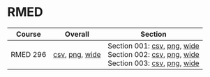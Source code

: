# RMED

| Course | Overall | Section |
| ------ | ------- | ------- |
| RMED 296 | [csv](https://github.com/UCSD-Historical-Enrollment-Data/2025Fall/blob/main/overall/RMED%20296.csv), [png](https://raw.githubusercontent.com/UCSD-Historical-Enrollment-Data/2025Fall/main/plot_overall/RMED%20296.png), [wide](https://raw.githubusercontent.com/UCSD-Historical-Enrollment-Data/2025Fall/main/plot_overall_wide/RMED%20296.png) | Section 001: [csv](https://github.com/UCSD-Historical-Enrollment-Data/2025Fall/blob/main/section/RMED%20296_001.csv), [png](https://raw.githubusercontent.com/UCSD-Historical-Enrollment-Data/2025Fall/main/plot_section/RMED%20296_001.png), [wide](https://raw.githubusercontent.com/UCSD-Historical-Enrollment-Data/2025Fall/main/plot_section_wide/RMED%20296_001.png)<br>Section 002: [csv](https://github.com/UCSD-Historical-Enrollment-Data/2025Fall/blob/main/section/RMED%20296_002.csv), [png](https://raw.githubusercontent.com/UCSD-Historical-Enrollment-Data/2025Fall/main/plot_section/RMED%20296_002.png), [wide](https://raw.githubusercontent.com/UCSD-Historical-Enrollment-Data/2025Fall/main/plot_section_wide/RMED%20296_002.png)<br>Section 003: [csv](https://github.com/UCSD-Historical-Enrollment-Data/2025Fall/blob/main/section/RMED%20296_003.csv), [png](https://raw.githubusercontent.com/UCSD-Historical-Enrollment-Data/2025Fall/main/plot_section/RMED%20296_003.png), [wide](https://raw.githubusercontent.com/UCSD-Historical-Enrollment-Data/2025Fall/main/plot_section_wide/RMED%20296_003.png) |
